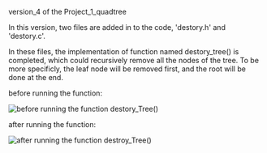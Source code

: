 version_4 of the Project_1_quadtree

In this version, two files are added in to the code, 'destory.h' and 'destory.c'.

In these files, the implementation of function named destory_tree() is completed, which could recursively remove all the nodes of the tree. To be more specificly, the leaf node will be removed first, and the root will be done at the end.

before running the function:

![before running the function destory_Tree()](C:\Users\75834\Desktop\Project_1_quadtree\test_2.png)

after running the function:

![after running the function destroy_Tree()](C:\Users\75834\Desktop\Project_1_quadtree\destroy_tree.png)
